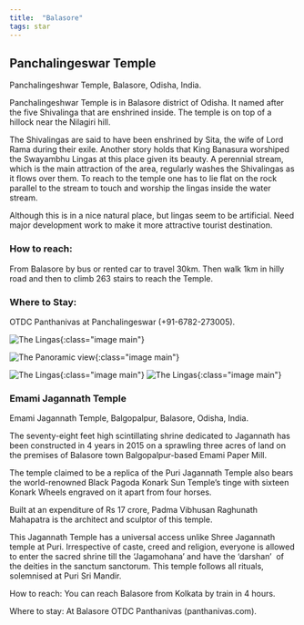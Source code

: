 ```yaml
---
title:  "Balasore"
tags: star
---
```


## Panchalingeswar Temple

Panchalingeshwar Temple, Balasore, Odisha, India.

Panchalingeshwar Temple is in Balasore district of Odisha. It named after the five Shivalinga that are enshrined inside. The temple is on top of a hillock near the Nilagiri hill.

The Shivalingas are said to have been enshrined by Sita, the wife of Lord Rama during their exile. Another story holds that King Banasura worshiped the Swayambhu Lingas at this place given its beauty. A perennial stream, which is the main attraction of the area, regularly washes the Shivalingas as it flows over them. To reach to the temple one has to lie flat on the rock parallel to the stream to touch and worship the lingas inside the water stream.

Although this is in a nice natural place, but lingas seem to be artificial. Need major development work to make it more attractive tourist destination.

### How to reach: 
From Balasore by bus or rented car to travel 30km. Then walk 1km in hilly road and then to climb 263 stairs to reach the Temple.

### Where to Stay:
OTDC Panthanivas at Panchalingeswar (+91-6782-273005).

![The Lingas](http://cdn.karmayoga.org.in/sr/travel/balasore/3.JPG){:class="image main"}

![The Panoramic view](http://cdn.karmayoga.org.in/sr/travel/balasore/4.JPG){:class="image main"}

![The Lingas](http://cdn.karmayoga.org.in/sr/travel/balasore/5.JPG){:class="image main"}
![The Lingas](http://cdn.karmayoga.org.in/sr/travel/balasore/6.JPG){:class="image main"}


### Emami Jagannath Temple

Emami Jagannath Temple, Balgopalpur, Balasore, Odisha, India.

The seventy-eight feet high scintillating shrine dedicated to Jagannath has been constructed in 4 years in 2015 on a sprawling three acres of land on the premises of Balasore town Balgopalpur-based Emami Paper Mill.

The temple claimed to be a replica of the Puri Jagannath Temple also bears the world-renowned Black Pagoda Konark Sun Temple’s tinge with sixteen Konark Wheels engraved on it apart from four horses.

Built at an expenditure of Rs 17 crore, Padma Vibhusan Raghunath Mahapatra is the architect and sculptor of this temple.

This Jagannath Temple has a universal access unlike Shree Jagannath temple at Puri. Irrespective of caste, creed and religion, everyone is allowed to enter the sacred shrine till the ‘Jagamohana’ and have the ‘darshan’  of the deities in the sanctum sanctorum. This temple follows all rituals, solemnised at Puri Sri Mandir.

How to reach:
You can reach Balasore from Kolkata by train in 4 hours. 

Where to stay:
At Balasore OTDC Panthanivas (panthanivas.com).
